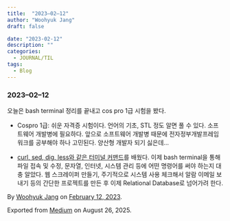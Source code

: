 ```yaml
---
title:  "2023–02–12"
author: "Woohyuk Jang"
draft: false

date: "2023-02-12"
description: ""
categories:
  - JOURNAL/TIL
tags:
  - Blog
---
```

### 2023–02–12



오늘은 bash terminal 정리를 끝내고 cos pro 1급 시험을 봤다.



* Cospro 1급: 쉬운 자격증 시험이다. 언어의 기초, STL 정도 알면 풀 수 있다. 소프트웨어 개발병에 필요하다. 앞으로 소프트웨어 개발병 때문에 전자정부개발프레임워크를 공부해야 하나 고민된다. 양산형 개발자 되기 싫은데…

* [curl, sed, dig, less와 같은 터미널 커맨드](https://medium.com/@morrranii/bash-terminal-%EC%A0%95%EB%A6%AC2-b125ce19be50)를 배웠다. 이제 bash terminal을 통해 파일 접속 및 수정, 문자열, 인터넷, 시스템 관리 등에 어떤 명령어를 써야 하는지 대충 알았다. 웹 스크레이퍼 만들기, 주기적으로 시스템 사용 체크해서 알람 이메일 보내기 등의 간단한 프로젝트를 만든 후 이제 Relational Database로 넘어가려 한다.



By [Woohyuk Jang](https://medium.com/@morrranii) on [February 12, 2023](https://medium.com/p/a5641d03fefd).

Exported from [Medium](https://medium.com) on August 26, 2025.
